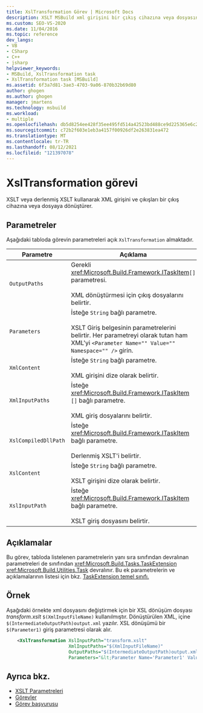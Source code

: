 ```yaml
---
title: XslTransformation Görev | Microsoft Docs
description: XSLT MSBuild xml girişini bir çıkış cihazına veya dosyasına dönüştürmek için XslTransformation görevini nasıl kullandığını öğrenin.
ms.custom: SEO-VS-2020
ms.date: 11/04/2016
ms.topic: reference
dev_langs:
- VB
- CSharp
- C++
- jsharp
helpviewer_keywords:
- MSBuild, XslTransformation task
- XslTransformation task [MSBuild]
ms.assetid: 6f3a7d81-3ae3-4703-9a06-870b32b69d80
author: ghogen
ms.author: ghogen
manager: jmartens
ms.technology: msbuild
ms.workload:
- multiple
ms.openlocfilehash: db5d8254ee428f35ee495fd514a42523bd488ce9d225365e6c2884d1df4a7e05
ms.sourcegitcommit: c72b2f603e1eb3a4157f00926df2e263831ea472
ms.translationtype: MT
ms.contentlocale: tr-TR
ms.lasthandoff: 08/12/2021
ms.locfileid: "121397078"
---
```

# <a name="xsltransformation-task"></a>XslTransformation görevi

XSLT veya derlenmiş XSLT kullanarak XML girişini ve çıkışları bir çıkış cihazına veya dosyaya dönüştürer.

## <a name="parameters"></a>Parametreler

 Aşağıdaki tabloda görevin parametreleri açık `XslTransformation` almaktadır.

|Parametre|Açıklama|
|---------------|-----------------|
|`OutputPaths`|Gerekli <xref:Microsoft.Build.Framework.ITaskItem>`[]` parametresi.<br /><br /> XML dönüştürmesi için çıkış dosyalarını belirtir.|
|`Parameters`|İsteğe `String` bağlı parametre.<br /><br /> XSLT Giriş belgesinin parametrelerini belirtir.  Her parametreyi olarak tutan ham XML'yi `<Parameter Name="" Value="" Namespace="" />` girin.|
|`XmlContent`|İsteğe `String` bağlı parametre.<br /><br /> XML girişini dize olarak belirtir.|
|`XmlInputPaths`|İsteğe <xref:Microsoft.Build.Framework.ITaskItem> `[]` bağlı parametre.<br /><br /> XML giriş dosyalarını belirtir.|
|`XslCompiledDllPath`|İsteğe <xref:Microsoft.Build.Framework.ITaskItem> bağlı parametre.<br /><br /> Derlenmiş XSLT'i belirtir.|
|`XslContent`|İsteğe `String` bağlı parametre.<br /><br /> XSLT girişini dize olarak belirtir.|
|`XslInputPath`|İsteğe <xref:Microsoft.Build.Framework.ITaskItem> bağlı parametre.<br /><br /> XSLT giriş dosyasını belirtir.|

## <a name="remarks"></a>Açıklamalar

 Bu görev, tabloda listelenen parametrelerin yanı sıra sınıfından devralınan parametreleri de sınıfından <xref:Microsoft.Build.Tasks.TaskExtension> <xref:Microsoft.Build.Utilities.Task> devralınır. Bu ek parametrelerin ve açıklamalarının listesi için bkz. [TaskExtension temel sınıfı.](../msbuild/taskextension-base-class.md)

## <a name="example"></a>Örnek

Aşağıdaki örnekte xml dosyasını değiştirmek için bir XSL dönüşüm dosyası *transform.xslt* `$(XmlInputFileName)` kullanılmıştır. Dönüştürülen XML, içine `$(IntermediateOutputPath)output.xml` yazılır. XSL dönüşümü bir `$(Parameter1)` giriş parametresi olarak alır.

```xml
    <XslTransformation XslInputPath="transform.xslt"
                       XmlInputPaths="$(XmlInputFileName)"
                       OutputPaths="$(IntermediateOutputPath)output.xml"
                       Parameters="&lt;Parameter Name='Parameter1' Value='$(Parameter1)'/&gt;"/>
```

## <a name="see-also"></a>Ayrıca bkz.

- [XSLT Parametreleri](/dotnet/standard/data/xml/xslt-parameters)
- [Görevler](../msbuild/msbuild-tasks.md)
- [Görev başvurusu](../msbuild/msbuild-task-reference.md)
